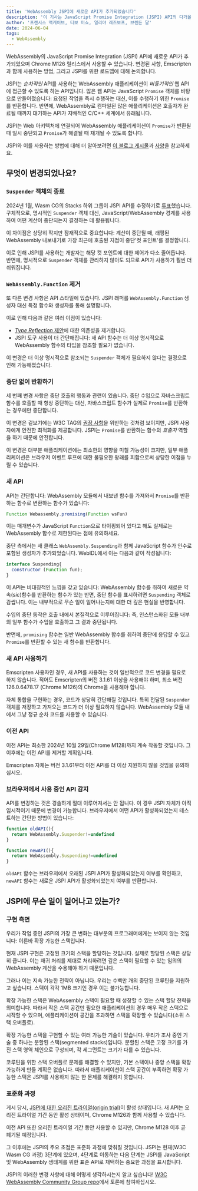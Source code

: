 ```yaml
---
title: 'WebAssembly JSPI에 새로운 API가 추가되었습니다'
description: '이 기사는 JavaScript Promise Integration (JSPI) API의 다가올 변경 사항에 대해 자세히 설명합니다.'
author: '프랜시스 맥케이브, 티보 미쇼, 일리야 레즈보프, 브렌든 달'
date: 2024-06-04
tags:
  - WebAssembly
---
```

WebAssembly의 JavaScript Promise Integration (JSPI) API에 새로운 API가 추가되었으며 Chrome M126 릴리스에서 사용할 수 있습니다. 변경된 사항, Emscripten과 함께 사용하는 방법, 그리고 JSPI를 위한 로드맵에 대해 논의합니다.

JSPI는 *순차적인* API를 사용하는 WebAssembly 애플리케이션이 *비동기적인* 웹 API에 접근할 수 있도록 하는 API입니다. 많은 웹 API는 JavaScript `Promise` 객체를 바탕으로 만들어졌습니다: 요청된 작업을 즉시 수행하는 대신, 이를 수행하기 위한 `Promise`를 반환합니다. 반면에, WebAssembly로 컴파일된 많은 애플리케이션은 호출자가 완료될 때까지 대기하는 API가 지배적인 C/C++ 세계에서 유래됩니다.

<!--truncate-->
JSPI는 Web 아키텍처에 연결되어 WebAssembly 애플리케이션이 `Promise`가 반환될 때 일시 중단되고 `Promise`가 해결될 때 재개될 수 있도록 합니다.

JSPI와 이를 사용하는 방법에 대해 더 알아보려면 [이 블로그 게시물](https://v8.dev/blog/jspi)과 [사양](https://github.com/WebAssembly/js-promise-integration)을 참고하세요.

## 무엇이 변경되었나요?

### `Suspender` 객체의 종료

2024년 1월, Wasm CG의 Stacks 하위 그룹이 JSPI API를 수정하기로 [투표](https://github.com/WebAssembly/meetings/blob/297ac8b5ac00e6be1fe33b1f4a146cc7481b631d/stack/2024/stack-2024-01-29.md)했습니다. 구체적으로, 명시적인 `Suspender` 객체 대신, JavaScript/WebAssembly 경계를 사용하여 어떤 계산이 중단되는지 결정하는 데 활용됩니다.

이 차이점은 상당히 작지만 잠재적으로 중요합니다: 계산이 중단될 때, 래핑된 WebAssembly 내보내기로 가장 최근에 호출된 지점이 중단'컷 포인트'를 결정합니다.

이로 인해 JSPI를 사용하는 개발자는 해당 컷 포인트에 대한 제어가 다소 줄어듭니다. 반면에, 명시적으로 `Suspender` 객체를 관리하지 않아도 되므로 API가 사용하기 훨씬 더 쉬워집니다.

### `WebAssembly.Function` 제거

또 다른 변경 사항은 API 스타일에 있습니다. JSPI 래퍼를 `WebAssembly.Function` 생성자 대신 특정 함수와 생성자를 통해 설명합니다.

이로 인해 다음과 같은 여러 이점이 있습니다:

- [*Type Reflection* 제안](https://github.com/WebAssembly/js-types)에 대한 의존성을 제거합니다.
- JSPI 도구 사용이 더 간단해집니다: 새 API 함수는 더 이상 명시적으로 WebAssembly 함수의 타입을 참조할 필요가 없습니다.

이 변경은 더 이상 명시적으로 참조되는 `Suspender` 객체가 필요하지 않다는 결정으로 인해 가능해졌습니다.

### 중단 없이 반환하기

세 번째 변경 사항은 중단 호출의 행동과 관련이 있습니다. 중단 수입으로 자바스크립트 함수를 호출할 때 항상 중단하는 대신, 자바스크립트 함수가 실제로 `Promise`를 반환하는 경우에만 중단합니다.

이 변경은 겉보기에는 W3C TAG의 [권장 사항](https://www.w3.org/2001/tag/doc/promises-guide#accepting-promises)을 위반하는 것처럼 보이지만, JSPI 사용자에게 안전한 최적화를 제공합니다. JSPI는 `Promise`를 반환하는 함수의 *호출자* 역할을 하기 때문에 안전합니다.

이 변경은 대부분 애플리케이션에는 최소한의 영향을 미칠 가능성이 크지만, 일부 애플리케이션은 브라우저 이벤트 루프에 대한 불필요한 왕래를 피함으로써 상당한 이점을 누릴 수 있습니다.

### 새 API

API는 간단합니다: WebAssembly 모듈에서 내보낸 함수를 가져와서 `Promise`를 반환하는 함수로 변환하는 함수가 있습니다:

```js
Function Webassembly.promising(Function wsFun)
```

이는 매개변수가 JavaScript `Function`으로 타이핑되어 있다고 해도 실제로는 WebAssembly 함수로 제한된다는 점에 유의하세요.

중단 측에서는 새 클래스 `WebAssembly.Suspending`과 함께 JavaScript 함수가 인수로 포함된 생성자가 추가되었습니다. WebIDL에서 이는 다음과 같이 작성됩니다:

```js
interface Suspending{
  constructor (Function fun);
}
```

이 API는 비대칭적인 느낌을 갖고 있습니다: WebAssembly 함수를 취하여 새로운 약속(_sic_)함수를 반환하는 함수가 있는 반면, 중단 함수를 표시하려면 `Suspending` 객체로 감쌉니다. 이는 내부적으로 무슨 일이 일어나는지에 대한 더 깊은 현실을 반영합니다.

수입의 중단 동작은 호출 내에서 본질적으로 이루어집니다: 즉, 인스턴스화된 모듈 내부의 일부 함수가 수입을 호출하고 그 결과 중단됩니다.

반면에, `promising` 함수는 일반 WebAssembly 함수를 취하여 중단에 응답할 수 있고 `Promise`를 반환할 수 있는 새 함수를 반환합니다.

### 새 API 사용하기

Emscripten 사용자인 경우, 새 API를 사용하는 것이 일반적으로 코드 변경을 필요로 하지 않습니다. 적어도 Emscripten의 버전 3.1.61 이상을 사용해야 하며, 최소 버전 126.0.6478.17 (Chrome M126)의 Chrome을 사용해야 합니다.

자체 통합을 구현하는 경우, 코드가 상당히 간단해질 것입니다. 특히 전달된 `Suspender` 객체를 저장하고 가져오는 코드가 더 이상 필요하지 않습니다. WebAssembly 모듈 내에서 그냥 정규 순차 코드를 사용할 수 있습니다.

### 이전 API

이전 API는 최소한 2024년 10월 29일(Chrome M128)까지 계속 작동할 것입니다. 그 이후에는 이전 API를 제거할 계획입니다.

Emscripten 자체는 버전 3.1.61부터 이전 API를 더 이상 지원하지 않을 것임을 유의하십시오.

### 브라우저에서 사용 중인 API 감지

API를 변경하는 것은 경솔하게 절대 이루어져서는 안 됩니다. 이 경우 JSPI 자체가 아직 임시적이기 때문에 변경이 가능합니다. 브라우저에서 어떤 API가 활성화되었는지 테스트하는 간단한 방법이 있습니다:

```js
function oldAPI(){
  return WebAssembly.Suspender!=undefined
}

function newAPI(){
  return WebAssembly.Suspending!=undefined
}
```

`oldAPI` 함수는 브라우저에서 오래된 JSPI API가 활성화되었는지 여부를 확인하고, `newAPI` 함수는 새로운 JSPI API가 활성화되었는지 여부를 반환합니다.

## JSPI에 무슨 일이 일어나고 있는가?

### 구현 측면

우리가 작업 중인 JSPI의 가장 큰 변화는 대부분의 프로그래머에게는 보이지 않는 것입니다: 이른바 확장 가능한 스택입니다.

현재 JSPI 구현은 고정된 크기의 스택을 할당하는 것입니다. 실제로 할당된 스택은 상당히 큽니다. 이는 재귀 처리를 제대로 처리하려면 깊은 스택이 필요할 수 있는 임의의 WebAssembly 계산을 수용해야 하기 때문입니다.

그러나 이는 지속 가능한 전략이 아닙니다. 우리는 수백만 개의 중단된 코루틴을 지원하고 싶습니다. 스택이 각각 1MB 크기인 경우 이는 불가능합니다.

확장 가능한 스택은 WebAssembly 스택이 필요할 때 성장할 수 있는 스택 할당 전략을 의미합니다. 따라서 작은 스택 공간만 필요한 애플리케이션의 경우 매우 작은 스택으로 시작할 수 있으며, 애플리케이션이 공간을 초과하면 스택을 확장할 수 있습니다(소위 스택 오버플로).

확장 가능한 스택을 구현할 수 있는 여러 가능한 기술이 있습니다. 우리가 조사 중인 기술 중 하나는 분할된 스택(segmented stacks)입니다. 분할된 스택은 고정 크기를 가진 스택 영역 체인으로 구성되며, 각 세그먼트는 크기가 다를 수 있습니다.

코루틴을 위한 스택 오버플로 문제를 해결할 수 있지만, 기본 스택이나 중앙 스택을 확장 가능하게 만들 계획은 없습니다. 따라서 애플리케이션이 스택 공간이 부족하면 확장 가능한 스택은 JSPI를 사용하지 않는 한 문제를 해결하지 못합니다.

### 표준화 과정

게시 당시, [JSPI에 대한 오리진 트라이얼(origin trial)](https://v8.dev/blog/jspi-ot)이 활성 상태입니다. 새 API는 오리진 트라이얼 기간 동안 활성 상태이며, Chrome M126과 함께 사용할 수 있습니다.

이전 API 또한 오리진 트라이얼 기간 동안 사용할 수 있지만, Chrome M128 이후 곧 폐기될 예정입니다.

그 이후에는 JSPI의 주요 초점은 표준화 과정에 맞춰질 것입니다. JSPI는 현재(W3C Wasm CG 과정) 3단계에 있으며, 4단계로 이동하는 다음 단계는 JSPI를 JavaScript 및 WebAssembly 생태계를 위한 표준 API로 채택하는 중요한 과정을 표시합니다.

JSPI의 이러한 변경 사항에 대해 어떻게 생각하시는지 알고 싶습니다! [W3C WebAssembly Community Group repo](https://github.com/WebAssembly/js-promise-integration)에서 토론에 참여하십시오.
